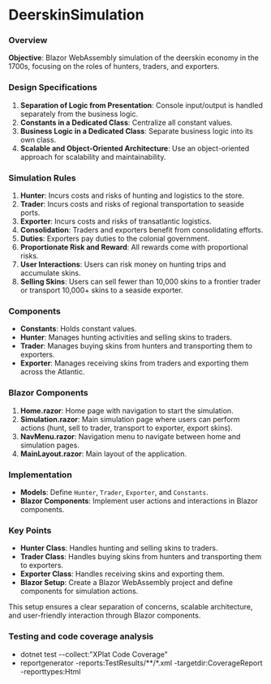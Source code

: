 # DeerskinSimulation

### Overview

**Objective**: Blazor WebAssembly simulation of the deerskin economy in the 1700s, focusing on the roles of hunters, traders, and exporters.

### Design Specifications
1. **Separation of Logic from Presentation**: Console input/output is handled separately from the business logic.
2. **Constants in a Dedicated Class**: Centralize all constant values.
3. **Business Logic in a Dedicated Class**: Separate business logic into its own class.
4. **Scalable and Object-Oriented Architecture**: Use an object-oriented approach for scalability and maintainability.

### Simulation Rules
1. **Hunter**: Incurs costs and risks of hunting and logistics to the store.
2. **Trader**: Incurs costs and risks of regional transportation to seaside ports.
3. **Exporter**: Incurs costs and risks of transatlantic logistics.
4. **Consolidation**: Traders and exporters benefit from consolidating efforts.
5. **Duties**: Exporters pay duties to the colonial government.
6. **Proportionate Risk and Reward**: All rewards come with proportional risks.
7. **User Interactions**: Users can risk money on hunting trips and accumulate skins.
8. **Selling Skins**: Users can sell fewer than 10,000 skins to a frontier trader or transport 10,000+ skins to a seaside exporter.

### Components
- **Constants**: Holds constant values.
- **Hunter**: Manages hunting activities and selling skins to traders.
- **Trader**: Manages buying skins from hunters and transporting them to exporters.
- **Exporter**: Manages receiving skins from traders and exporting them across the Atlantic.

### Blazor Components
1. **Home.razor**: Home page with navigation to start the simulation.
2. **Simulation.razor**: Main simulation page where users can perform actions (hunt, sell to trader, transport to exporter, export skins).
3. **NavMenu.razor**: Navigation menu to navigate between home and simulation pages.
4. **MainLayout.razor**: Main layout of the application.

### Implementation
- **Models**: Define `Hunter`, `Trader`, `Exporter`, and `Constants`.
- **Blazor Components**: Implement user actions and interactions in Blazor components.

### Key Points
- **Hunter Class**: Handles hunting and selling skins to traders.
- **Trader Class**: Handles buying skins from hunters and transporting them to exporters.
- **Exporter Class**: Handles receiving skins and exporting them.
- **Blazor Setup**: Create a Blazor WebAssembly project and define components for simulation actions.

This setup ensures a clear separation of concerns, scalable architecture, and user-friendly interaction through Blazor components.

### Testing and code coverage analysis
- dotnet test --collect:"XPlat Code Coverage"
- reportgenerator -reports:TestResults/**/*.xml -targetdir:CoverageReport -reporttypes:Html
